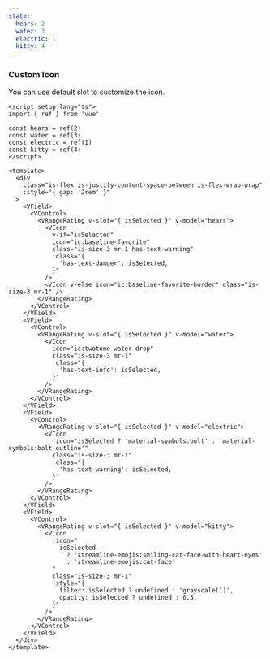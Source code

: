 ```yaml
---
state:
  hears: 2
  water: 3
  electric: 1
  kitty: 4
---
```


### Custom Icon

You can use default slot to customize the icon.

<!--code-->

```vue
<script setup lang="ts">
import { ref } from 'vue'

const hears = ref(2)
const water = ref(3)
const electric = ref(1)
const kitty = ref(4)
</script>

<template>
  <div
    class="is-flex is-justify-content-space-between is-flex-wrap-wrap"
    :style="{ gap: '2rem' }"
  >
    <VField>
      <VControl>
        <VRangeRating v-slot="{ isSelected }" v-model="hears">
          <VIcon
            v-if="isSelected"
            icon="ic:baseline-favorite"
            class="is-size-3 mr-1 has-text-warning"
            :class="{
              'has-text-danger': isSelected,
            }"
          />
          <VIcon v-else icon="ic:baseline-favorite-border" class="is-size-3 mr-1" />
        </VRangeRating>
      </VControl>
    </VField>
    <VField>
      <VControl>
        <VRangeRating v-slot="{ isSelected }" v-model="water">
          <VIcon
            icon="ic:twotone-water-drop"
            class="is-size-3 mr-1"
            :class="{
              'has-text-info': isSelected,
            }"
          />
        </VRangeRating>
      </VControl>
    </VField>
    <VField>
      <VControl>
        <VRangeRating v-slot="{ isSelected }" v-model="electric">
          <VIcon
            :icon="isSelected ? 'material-symbols:bolt' : 'material-symbols:bolt-outline'"
            class="is-size-3 mr-1"
            :class="{
              'has-text-warning': isSelected,
            }"
          />
        </VRangeRating>
      </VControl>
    </VField>
    <VField>
      <VControl>
        <VRangeRating v-slot="{ isSelected }" v-model="kitty">
          <VIcon
            :icon="
              isSelected
                ? 'streamline-emojis:smiling-cat-face-with-heart-eyes'
                : 'streamline-emojis:cat-face'
            "
            class="is-size-3 mr-1"
            :style="{
              filter: isSelected ? undefined : 'grayscale(1)',
              opacity: isSelected ? undefined : 0.5,
            }"
          />
        </VRangeRating>
      </VControl>
    </VField>
  </div>
</template>
```

<!--/code-->

<!--example-->

<div>
  <div
    class="is-flex is-justify-content-space-between is-flex-wrap-wrap"
    :style="{ gap: '2rem' }"
  >
    <VField>
      <VControl>
        <VRangeRating v-slot="{ isSelected }" v-model="frontmatter.state.hears">
          <VIcon
            v-if="isSelected"
            icon="ic:baseline-favorite"
            class="is-size-3 mr-1 has-text-warning"
            :class="{
              'has-text-danger': isSelected,
            }"
          />
          <VIcon v-else icon="ic:baseline-favorite-border" class="is-size-3 mr-1" />
        </VRangeRating>
      </VControl>
    </VField>
    <VField>
      <VControl>
        <VRangeRating v-slot="{ isSelected }" v-model="frontmatter.state.water">
          <VIcon
            icon="ic:twotone-water-drop"
            class="is-size-3 mr-1"
            :class="{
              'has-text-info': isSelected,
            }"
          />
        </VRangeRating>
      </VControl>
    </VField>
    <VField>
      <VControl>
        <VRangeRating v-slot="{ isSelected }" v-model="frontmatter.state.electric">
          <VIcon
            :icon="isSelected ? 'material-symbols:bolt' : 'material-symbols:bolt-outline'"
            class="is-size-3 mr-1"
            :class="{
              'has-text-warning': isSelected,
            }"
          />
        </VRangeRating>
      </VControl>
    </VField>
    <VField>
      <VControl>
        <VRangeRating v-slot="{ isSelected }" v-model="frontmatter.state.kitty">
          <VIcon
            :icon="
              isSelected
                ? 'streamline-emojis:smiling-cat-face-with-heart-eyes'
                : 'streamline-emojis:cat-face'
            "
            class="is-size-3 mr-1"
            :style="{
              filter: isSelected ? undefined : 'grayscale(1)',
              opacity: isSelected ? undefined : 0.5,
            }"
          />
        </VRangeRating>
      </VControl>
    </VField>
  </div>
</div>

<!--/example-->
